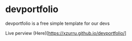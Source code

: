 # devportfolio
devportfolio is a free simple template for our devs

Live perview (Here)[https://xzurru.github.io/devportfolio/]
